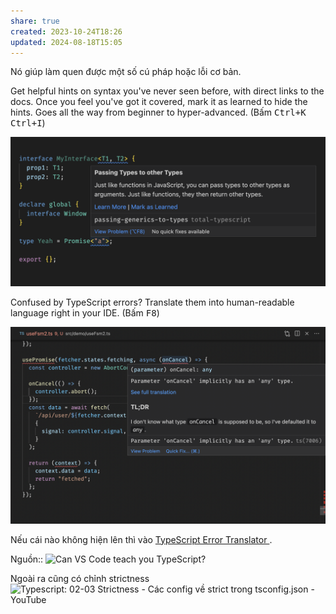 ```yaml
---
share: true
created: 2023-10-24T18:26
updated: 2024-08-18T15:05
---
```

Nó giúp làm quen được một số cú pháp hoặc lỗi cơ bản.

Get helpful hints on syntax you've never seen before, with direct links to the docs. Once you feel you've got it covered, mark it as learned to hide the hints. Goes all the way from beginner to hyper-advanced. (Bấm <kbd>Ctrl+K Ctrl+I</kbd>) 

![A TypeScript hint showing in a VSCode document](https://raw.githubusercontent.com/mattpocock/ts-error-translator/main/assets/hint-screenshot.png)

Confused by TypeScript errors? Translate them into human-readable language right in your IDE. (Bấm <kbd>F8</kbd>) 

![An improved error message showing in a VSCode document](https://raw.githubusercontent.com/mattpocock/ts-error-translator/main/assets/error-screenshot.png)

Nếu cái nào không hiện lên thì vào [TypeScript Error Translator ](https://ts-error-translator.vercel.app/).

Nguồn:: ![Can VS Code teach you TypeScript?](https://www.youtube.com/live/tDT214cE6Lo?feature=share) 

Ngoài ra cũng có chỉnh strictness 
![Typescript: 02-03 Strictness - Các config về strict trong tsconfig.json - YouTube](https://www.youtube.com/watch?v=5qQ7FP4Cvew)

